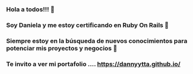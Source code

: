 ### Hola a todos!!! 👋
### Soy Daniela y me estoy certificando en Ruby On Rails 🌱
### Siempre estoy en la búsqueda de nuevos conocimientos para potenciar mis proyectos y negocios 🔭
### Te invito a ver mi portafolio .... https://dannyytta.github.io/


<!--
**Dannyytta/Dannyytta** is a ✨ _special_ ✨ repository because its `README.md` (this file) appears on your GitHub profile.

Here are some ideas to get you started:

- 🔭 I’m currently working on ...
- 🌱 I’m currently learning ...
- 👯 I’m looking to collaborate on ...
- 🤔 I’m looking for help with ...
- 💬 Ask me about ...
- 📫 How to reach me: ...
- 😄 Pronouns: ...
- ⚡ Fun fact: ...
-->
